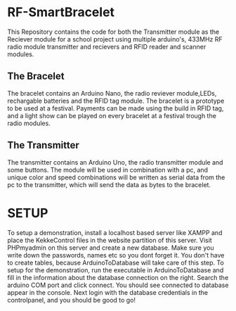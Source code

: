 # RF-SmartBracelet
This Repository contains the code for both the Transmitter module as the Reciever module for a school project using multiple arduino's,
433MHz RF radio module transmitter and recievers and RFID reader and scanner modules.

## The Bracelet
The bracelet contains an Arduino Nano, the radio reviever module,LEDs, rechargable batteries and the RFID tag module. The bracelet is a prototype to be used at a festival. Payments can be made using the build in RFID tag, and a light show can be played on every bracelet at a festival trough the radio modules.

## The Transmitter
The transmitter contains an Arduino Uno, the radio transmitter module and some buttons. The module will be used in combination with a pc, and unique color and speed combinations will be written as serial data from the pc to the transmitter, which will send the data as bytes to the bracelet.

# SETUP
To setup a demonstration, install a localhost based server like XAMPP and place the KekkeControl files in the website partition of this server. Visit PHPmyadmin on this server and create a new database. Make sure you write down the passwords, names etc so you dont forget it. You don't have to create tables, because ArduinoToDatabase will take care of this step. To setup for the demonstration, run the executable in ArduinoToDatabase and fill in the information about the database connection on the right. Search the arduino COM port and click connect. You should see connected to database appear in the console. Next login with the database credentials in the controlpanel, and you should be good to go!
